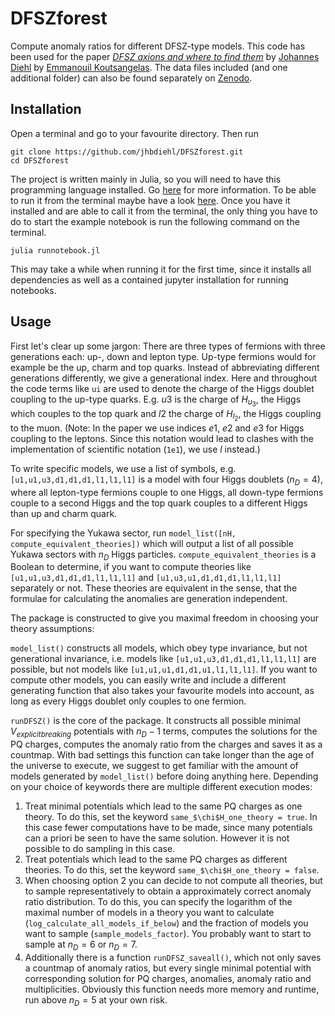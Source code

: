 # DFSZforest

Compute anomaly ratios for different DFSZ-type models. This code has been used for the paper [*DFSZ axions and where to find them*](https://arxiv.org/abs/2302.04667) by [Johannes Diehl](https://scholar.google.com/citations?user=BrHSTFwAAAAJ) by [Emmanouil Koutsangelas](https://scholar.google.com/citations?user=9_w7hxYAAAAJ). The data files included (and one additional folder) can also be found separately on [Zenodo](https://zenodo.org/deposit/7620203).

## Installation

Open a terminal and go to your favourite directory. Then run

```shell
git clone https://github.com/jhbdiehl/DFSZforest.git
cd DFSZforest
```

The project is written mainly in Julia, so you will need to have this programming language installed. Go [here](https://julialang.org/) for more information. To be able to run it from the terminal maybe have a look [here](https://julialang.org/downloads/platform/). Once you have it installed and are able to call it from the terminal, the only thing you have to do to start the example notebook is run the following command on the terminal. 

```shell
julia runnotebook.jl
```

This may take a while when running it for the first time, since it installs all dependencies as well as a contained jupyter installation for running notebooks.

## Usage

First let's clear up some jargon: There are three types of fermions with three generations each: up-, down and lepton type. Up-type fermions would for example be the up, charm and top quarks. Instead of abbreviating different generations differently, we give a generational index. Here and throughout the code terms like `ui` are used to denote the charge of the Higgs doublet coupling to the up-type quarks. E.g. $u3$ is the charge of $H_{u_3}$, the Higgs which couples to the top quark and $l2$ the charge of $H_{l_2}$, the Higgs coupling to the muon. (Note: In the paper we use indices $e1$, $e2$ and $e3$ for Higgs coupling to the leptons. Since this notation would lead to clashes with the implementation of scientific notation (`1e1`), we use $l$ instead.)

To write specific models, we use a list of symbols, e.g. `[u1,u1,u3,d1,d1,d1,l1,l1,l1]` is a model with four Higgs doublets ($n_D=4$), where all lepton-type fermions couple to one Higgs, all down-type fermions couple to a second Higgs and the top quark couples to a different Higgs than up and charm quark.

For specifying the Yukawa sector, run
`
  model_list([nH, compute_equivalent_theories])
`
which will output a list of all possible Yukawa sectors with $n_D$ Higgs particles. `compute_equivalent_theories` is a Boolean to determine, if you want to compute theories like `[u1,u1,u3,d1,d1,d1,l1,l1,l1]` and `[u1,u3,u1,d1,d1,d1,l1,l1,l1]` separately or not. These theories are equivalent in the sense, that the formulae for calculating the anomalies are generation independent.

The package is constructed to give you maximal freedom in choosing your theory assumptions:

`model_list()` constructs all models, which obey type invariance, but not generational invariance, i.e. models like `[u1,u1,u3,d1,d1,d1,l1,l1,l1]` are possible, but not models like `[u1,u1,u1,d1,d1,u1,l1,l1,l1]`. If you want to compute other models, you can easily write and include a different generating function that also takes your favourite models into account, as long as every Higgs doublet only couples to one fermion.

`runDFSZ()` is the core of the package. It constructs all possible minimal $V_{explicit breaking}$ potentials with $n_D-1$ terms, computes the solutions for the PQ charges, computes the anomaly ratio from the charges and saves it as a countmap. With bad settings this function can take longer than the age of the universe to execute, we suggest to get familiar with the amount of models generated by `model_list()` before doing anything here. Depending on your choice of keywords there are multiple different execution modes:
1. Treat minimal potentials which lead to the same PQ charges as one theory. To do this, set the keyword `same_$\chi$H_one_theory = true`. In this case fewer computations have to be made, since many potentials can a priori be seen to have the same solution. However it is not possible to do sampling in this case.
2. Treat potentials which lead to the same PQ charges as different theories. To do this, set the keyword `same_$\chi$H_one_theory = false`.
3. When choosing option 2 you can decide to not compute all theories, but to sample representatively to obtain a approximately correct anomaly ratio distribution. To do this, you can specify the logarithm of the maximal number of models in a theory you want to calculate (`log_calculate_all_models_if_below`) and the fraction of models you want to sample (`sample_models_factor`). You probably want to start to sample at $n_D=6$ or $n_D=7$.
4. Additionally there is a function `runDFSZ_saveall()`, which not only saves a countmap of anomaly ratios, but every single minimal potential with corresponding solution for PQ charges, anomalies, anomaly ratio and multiplicities. Obviously this function needs more memory and runtime, run above $n_D=5$ at your own risk.
